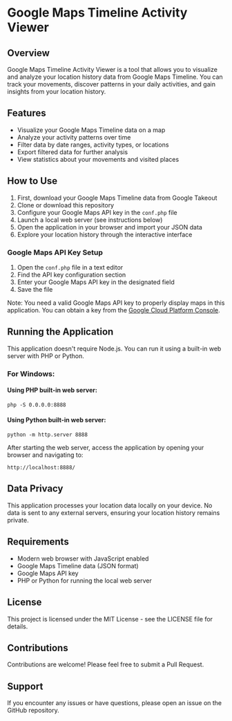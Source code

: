 # Google Maps Timeline Activity Viewer

## Overview
Google Maps Timeline Activity Viewer is a tool that allows you to visualize and analyze your location history data from Google Maps Timeline. You can track your movements, discover patterns in your daily activities, and gain insights from your location history.

## Features
- Visualize your Google Maps Timeline data on a map
- Analyze your activity patterns over time
- Filter data by date ranges, activity types, or locations
- Export filtered data for further analysis
- View statistics about your movements and visited places

## How to Use
1. First, download your Google Maps Timeline data from Google Takeout
2. Clone or download this repository
3. Configure your Google Maps API key in the `conf.php` file
4. Launch a local web server (see instructions below)
5. Open the application in your browser and import your JSON data
6. Explore your location history through the interactive interface

### Google Maps API Key Setup
1. Open the `conf.php` file in a text editor
2. Find the API key configuration section
3. Enter your Google Maps API key in the designated field
4. Save the file

Note: You need a valid Google Maps API key to properly display maps in this application. You can obtain a key from the [Google Cloud Platform Console](https://console.cloud.google.com/).

## Running the Application
This application doesn't require Node.js. You can run it using a built-in web server with PHP or Python.

### For Windows:

#### Using PHP built-in web server:
```
php -S 0.0.0.0:8888
```

#### Using Python built-in web server:
```
python -m http.server 8888
```

After starting the web server, access the application by opening your browser and navigating to:
```
http://localhost:8888/
```

## Data Privacy
This application processes your location data locally on your device. No data is sent to any external servers, ensuring your location history remains private.

## Requirements
- Modern web browser with JavaScript enabled
- Google Maps Timeline data (JSON format)
- Google Maps API key
- PHP or Python for running the local web server

## License
This project is licensed under the MIT License - see the LICENSE file for details.

## Contributions
Contributions are welcome! Please feel free to submit a Pull Request.

## Support
If you encounter any issues or have questions, please open an issue on the GitHub repository.

